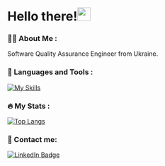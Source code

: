 
<h1> Hello there!<img src="https://media.giphy.com/media/hvRJCLFzcasrR4ia7z/giphy.gif" width="30px"/> </h1>

### :woman_technologist: About Me :

Software Quality Assurance Engineer from Ukraine.

### 🧰 Languages and Tools :
[![My Skills](https://skills.thijs.gg/icons?i=html,css,js,mysql,git&theme=light)](https://skills.thijs.gg)


### :fire: My Stats :
[![Top Langs](https://github-readme-stats.vercel.app/api/top-langs/?username=yevabohos&layout=compact&theme=vision-friendly-light)](https://github.com/anuraghazra/github-readme-stats)

### 📧 Contact me: 
<div id="badges"> <a href="https://www.linkedin.com/in/yevabohoslavska/"> <img src="https://img.shields.io/badge/LinkedIn-blue?style=for-the-badge&logo=linkedin&logoColor=white" alt="LinkedIn Badge"/></a></div>
